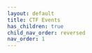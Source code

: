 ```yaml
---
layout: default
title: CTF Events
has_children: true
child_nav_order: reversed
nav_order: 1
---
```

